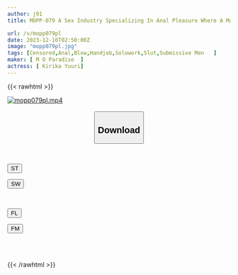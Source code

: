```yaml
---
author: j91
title: MOPP-079 A Sex Industry Specializing In Anal Pleasure Where A Masochistic Man Can't Escape After Being Fucked By Yuuri Kirika

url: /v/mopp079pl
date: 2023-12-16T02:50:00Z
image: "mopp079pl.jpg"
tags: [Censored,Anal,Blow,Handjob,Solowork,Slut,Submissive Men	 ]
maker: [ M O Paradise  ]
actress: [ Kirika Yuuri]
---
```



{{< rawhtml >}}

<div class="video" data-videoid="okgvOewy0WTJ2R6">
    <a href="javascript:;">
        <img src="/v/mopp079pl/mopp079pl.jpg" width="WIDTH" height="HEIGHT" alt="mopp079pl.mp4" loading="lazy">
    </a>
</div>

<script type="text/javascript" src="https://j91.asia/asset/on-demand-st.js"></script>

<br>
  <link rel="stylesheet" href="https://j91.asia/asset/bs5.css">
  
  <center>
  <button class="btn btn-primary" type="button" data-bs-toggle="collapse" data-bs-target=".multi-collapse" aria-expanded="false" aria-controls="multiCollapseExample1 multiCollapseExample2"><h2>Download</h2></button></center>
</p>
<div class="row">
  <div class="col">
    <div class="collapse multi-collapse" id="multiCollapseExample1">
      <div class="card card-body">
	      	      <br>
<div class="buttons">  
<p><a href="https://streamtape.to/v/okgvOewy0WTJ2R6" target="_blank"><button class="btn-hover color-3"><i class="fa fa-download"></i> ST</button></a></p>
<p><a href="https://flaswish.com/6ubeeuvtbi92" target="_blank"><button class="btn-hover color-2"><i class="fa fa-download"></i> SW</button></a></p></div>
    </div>
  </div>
</div>
  <div class="col">
    <div class="collapse multi-collapse" id="multiCollapseExample2">
      <div class="card card-body">
	      <br>
<div class="buttons">
<p><a href="javascript:;" target="_blank"><button class="btn-hover color-9"><i class="fa fa-download"></i> FL</button></a></p>
<p><a href="javascript:;" target="_blank"><button class="btn-hover color-8"><i class="fa fa-download"></i> FM</button></a></p></div>
<br><br>
      </div>
    </div>
  </div>
</div>

{{< /rawhtml >}}